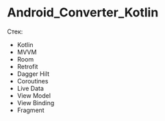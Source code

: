 # Android_Converter_Kotlin

Стек:
- Kotlin
- MVVM
- Room
- Retrofit
- Dagger Hilt
- Coroutines
- Live Data
- View Model
- View Binding
- Fragment
